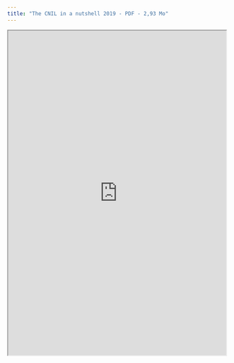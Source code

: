 ```yaml
---
title: "The CNIL in a nutshell 2019 - PDF - 2,93 Mo"
---
```



<iframe height="750" width="100%" src="https://ewelton.github.io/ktest/wiki.html#The%20CNIL%20in%20a%20nutshell%202019%20-%20PDF%20-%202,93%20Mo"></iframe>
